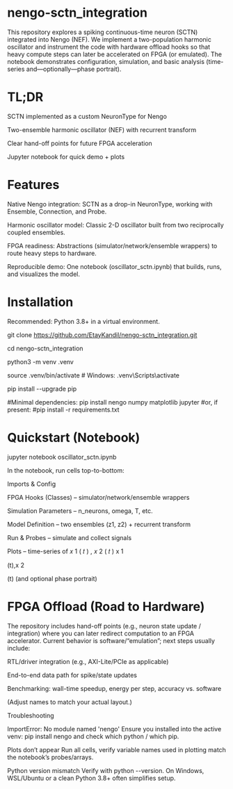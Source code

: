 # nengo-sctn_integration
This repository explores a spiking continuous-time neuron (SCTN) integrated into Nengo (NEF). We implement a two-population harmonic oscillator and instrument the code with hardware offload hooks so that heavy compute steps can later be accelerated on FPGA (or emulated). The notebook demonstrates configuration, simulation, and basic analysis (time-series and—optionally—phase portrait).



# TL;DR

SCTN implemented as a custom NeuronType for Nengo

Two-ensemble harmonic oscillator (NEF) with recurrent transform

Clear hand-off points for future FPGA acceleration

Jupyter notebook for quick demo + plots

# Features

Native Nengo integration: SCTN as a drop-in NeuronType, working with Ensemble, Connection, and Probe.

Harmonic oscillator model: Classic 2-D oscillator built from two reciprocally coupled ensembles.

FPGA readiness: Abstractions (simulator/network/ensemble wrappers) to route heavy steps to hardware.

Reproducible demo: One notebook (oscillator_sctn.ipynb) that builds, runs, and visualizes the model.

# Installation

Recommended: Python 3.8+ in a virtual environment.

git clone https://github.com/EtayKandil/nengo-sctn_integration.git

cd nengo-sctn_integration

python3 -m venv .venv

source .venv/bin/activate    # Windows: .venv\Scripts\activate

pip install --upgrade pip


#Minimal dependencies:
pip install nengo numpy matplotlib jupyter
#or, if present:
#pip install -r requirements.txt

# Quickstart (Notebook)
jupyter notebook oscillator_sctn.ipynb


In the notebook, run cells top-to-bottom:

Imports & Config

FPGA Hooks (Classes) – simulator/network/ensemble wrappers

Simulation Parameters – n_neurons, omega, T, etc.

Model Definition – two ensembles (z1, z2) + recurrent transform

Run & Probes – simulate and collect signals

Plots – time-series of 
𝑥
1
(
𝑡
)
,
𝑥
2
(
𝑡
)
x
1
	​

(t),x
2
	​

(t) (and optional phase portrait)




# FPGA Offload (Road to Hardware)

The repository includes hand-off points (e.g., neuron state update / integration) where you can later redirect computation to an FPGA accelerator. Current behavior is software/“emulation”; next steps usually include:

RTL/driver integration (e.g., AXI-Lite/PCIe as applicable)

End-to-end data path for spike/state updates

Benchmarking: wall-time speedup, energy per step, accuracy vs. software



(Adjust names to match your actual layout.)

Troubleshooting

ImportError: No module named 'nengo'
Ensure you installed into the active venv: pip install nengo and check which python / which pip.

Plots don’t appear
Run all cells, verify variable names used in plotting match the notebook’s probes/arrays.

Python version mismatch
Verify with python --version. On Windows, WSL/Ubuntu or a clean Python 3.8+ often simplifies setup.



